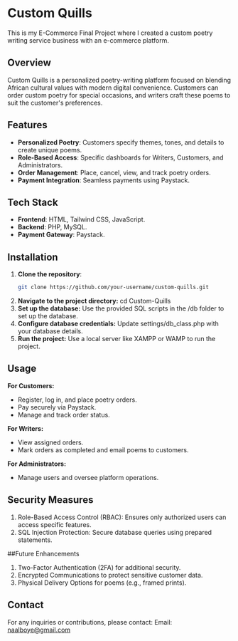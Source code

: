 # Custom Quills
 This is my E-Commerce Final Project where I created a custom poetry writing service business with an e-commerce platform.


## Overview  
Custom Quills is a personalized poetry-writing platform focused on blending African cultural values with modern digital convenience. Customers can order custom poetry for special occasions, and writers craft these poems to suit the customer's preferences.

## Features  
- **Personalized Poetry**: Customers specify themes, tones, and details to create unique poems.  
- **Role-Based Access**: Specific dashboards for Writers, Customers, and Administrators.  
- **Order Management**: Place, cancel, view, and track poetry orders.  
- **Payment Integration**: Seamless payments using Paystack.  

## Tech Stack  
- **Frontend**: HTML, Tailwind CSS, JavaScript.  
- **Backend**: PHP, MySQL.  
- **Payment Gateway**: Paystack.  

## Installation  
1. **Clone the repository**:  
   ```bash
   git clone https://github.com/your-username/custom-quills.git
2. **Navigate to the project directory:** cd Custom-Quills
3. **Set up the database:**
Use the provided SQL scripts in the /db folder to set up the database.
4. **Configure database credentials:**
Update settings/db_class.php with your database details.
5. **Run the project:**
Use a local server like XAMPP or WAMP to run the project.

## Usage
**For Customers:**
- Register, log in, and place poetry orders.
- Pay securely via Paystack.
- Manage and track order status.
  
**For Writers:**
- View assigned orders.
- Mark orders as completed and email poems to customers.
  
**For Administrators:**
- Manage users and oversee platform operations.

## Security Measures
1. Role-Based Access Control (RBAC): Ensures only authorized users can access specific features.
2. SQL Injection Protection: Secure database queries using prepared statements.

##Future Enhancements
1. Two-Factor Authentication (2FA) for additional security.
2. Encrypted Communications to protect sensitive customer data.
3. Physical Delivery Options for poems (e.g., framed prints).


## Contact
For any inquiries or contributions, please contact:
Email: naalboye@gmail.com
